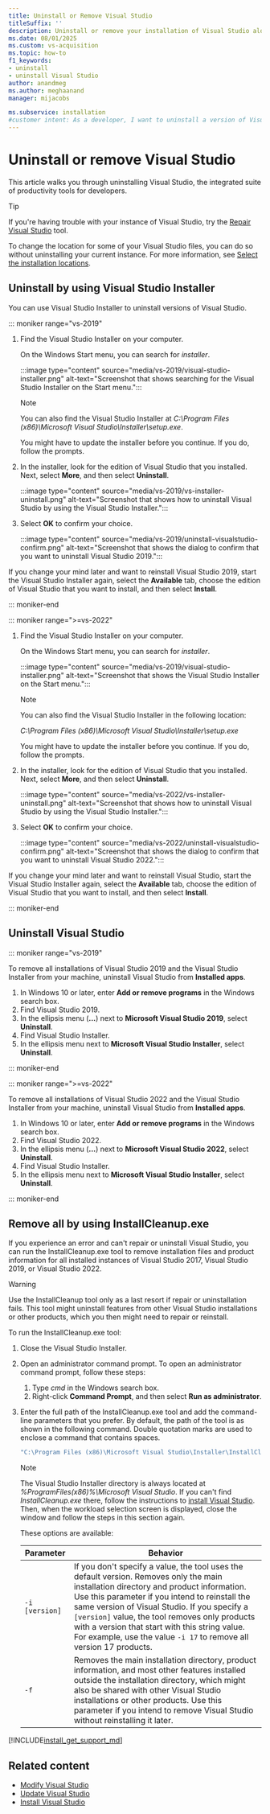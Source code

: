 ```yaml
---
title: Uninstall or Remove Visual Studio
titleSuffix: ''
description: Uninstall or remove your installation of Visual Studio along with its integrated suite of productivity tools for developers.
ms.date: 08/01/2025
ms.custom: vs-acquisition
ms.topic: how-to
f1_keywords:
- uninstall
- uninstall Visual Studio
author: anandmeg
ms.author: meghaanand
manager: mijacobs

ms.subservice: installation
#customer intent: As a developer, I want to uninstall a version of Visual Studio because I no longer need that version or as part of troubleshooting.
---
```

# Uninstall or remove Visual Studio

This article walks you through uninstalling Visual Studio, the integrated suite of productivity tools for developers.

> [!TIP]
> If you're having trouble with your instance of Visual Studio, try the [Repair  Visual Studio](../install/repair-visual-studio.md) tool.
>
> To change the location for some of your Visual Studio files, you can do so without uninstalling your current instance. For more information, see [Select the installation locations](../install/change-installation-locations.md).

## Uninstall by using Visual Studio Installer

You can use Visual Studio Installer to uninstall versions of Visual Studio.

::: moniker range="vs-2019"

1. Find the Visual Studio Installer on your computer.

   On the Windows Start menu, you can search for *installer*.

   :::image type="content" source="media/vs-2019/visual-studio-installer.png" alt-text="Screenshot that shows searching for the Visual Studio Installer on the Start menu.":::

   > [!NOTE]
   > You can also find the Visual Studio Installer at *C:\Program Files (x86)\Microsoft Visual Studio\Installer\setup.exe*.

   You might have to update the installer before you continue. If you do, follow the prompts.

1. In the installer, look for the edition of Visual Studio that you installed. Next, select **More**, and then select **Uninstall**.

   :::image type="content" source="media/vs-2019/vs-installer-uninstall.png" alt-text="Screenshot that shows how to uninstall Visual Studio by using the Visual Studio Installer.":::

1. Select **OK** to confirm your choice.

   :::image type="content" source="media/vs-2019/uninstall-visualstudio-confirm.png" alt-text="Screenshot that shows the dialog to confirm that you want to uninstall Visual Studio 2019.":::

If you change your mind later and want to reinstall Visual Studio 2019, start the Visual Studio Installer again, select the **Available** tab, choose the edition of Visual Studio that you want to install, and then select **Install**.

::: moniker-end

::: moniker range=">=vs-2022"

1. Find the Visual Studio Installer on your computer.

   On the Windows Start menu, you can search for *installer*.

   :::image type="content" source="media/vs-2019/visual-studio-installer.png" alt-text="Screenshot that shows the Visual Studio Installer on the Start menu.":::

   > [!NOTE]
   > You can also find the Visual Studio Installer in the following location:
   >
   > *C:\Program Files (x86)\Microsoft Visual Studio\Installer\setup.exe*

   You might have to update the installer before you continue. If you do, follow the prompts.

1. In the installer, look for the edition of Visual Studio that you installed. Next, select **More**, and then select **Uninstall**.

   :::image type="content" source="media/vs-2022/vs-installer-uninstall.png" alt-text="Screenshot that shows how to uninstall Visual Studio by using the Visual Studio Installer.":::

1. Select **OK** to confirm your choice.

   :::image type="content" source="media/vs-2022/uninstall-visualstudio-confirm.png" alt-text="Screenshot that shows the dialog to confirm that you want to uninstall Visual Studio 2022.":::

If you change your mind later and want to reinstall Visual Studio, start the Visual Studio Installer again, select the **Available** tab,  choose the edition of Visual Studio that you want to install, and then select **Install**.

::: moniker-end

## Uninstall Visual Studio

::: moniker range="vs-2019"

To remove all installations of Visual Studio 2019 and the Visual Studio Installer from your machine, uninstall Visual Studio from **Installed apps**.

1. In Windows 10 or later, enter **Add or remove programs** in the Windows search box.
1. Find Visual Studio 2019.
1. In the ellipsis menu (**...**) next to **Microsoft Visual Studio 2019**, select **Uninstall**.
1. Find Visual Studio Installer.
1. In the ellipsis menu next to **Microsoft Visual Studio Installer**, select **Uninstall**.

::: moniker-end

::: moniker range=">=vs-2022"

To remove all installations of Visual Studio 2022 and the Visual Studio Installer from your machine, uninstall Visual Studio from **Installed apps**.

1. In Windows 10 or later, enter **Add or remove programs** in the Windows search box.
1. Find Visual Studio 2022.
1. In the ellipsis menu (**...**) next to **Microsoft Visual Studio 2022**, select **Uninstall**.
1. Find Visual Studio Installer.
1. In the ellipsis menu next to **Microsoft Visual Studio Installer**, select **Uninstall**.

::: moniker-end

<a name="remove"></a>

## Remove all by using InstallCleanup.exe

If you experience an error and can't repair or uninstall Visual Studio, you can run the InstallCleanup.exe tool to remove installation files and product information for all installed instances of Visual Studio 2017, Visual Studio 2019, or Visual Studio 2022.

> [!WARNING]
> Use the InstallCleanup tool only as a last resort if repair or uninstallation fails. This tool might uninstall features from other Visual Studio installations or other products, which you then might need to repair or reinstall.

To run the InstallCleanup.exe tool:

1. Close the Visual Studio Installer.
1. Open an administrator command prompt. To open an administrator command prompt, follow these steps:

   1. Type *cmd* in the Windows search box.
   1. Right-click **Command Prompt**, and then select **Run as administrator**.

1. Enter the full path of the InstallCleanup.exe tool and add the command-line parameters that you prefer. By default, the path of the tool is as shown in the following command. Double quotation marks are used to enclose a command that contains spaces.

   ```cmd
   "C:\Program Files (x86)\Microsoft Visual Studio\Installer\InstallCleanup.exe"
   ```

   > [!NOTE]
   > The Visual Studio Installer directory is always located at *%ProgramFiles(x86)%\Microsoft Visual Studio*. If you can't find *InstallCleanup.exe* there, follow the instructions to [install Visual Studio](install-visual-studio.md). Then, when the workload selection screen is displayed, close the window and follow the steps in this section again.

   These options are available:

   | Parameter | Behavior |
   |-----------------|--------------------|
   | `-i [version]`  | If you don't specify a value, the tool uses the default version. Removes only the main installation directory and product information. Use this parameter if you intend to reinstall the same version of Visual Studio. If you specify a `[version]` value, the tool removes only products with a version that start with this string value. For example, use the value `-i 17` to remove all version 17 products.  |
   | `-f`            | Removes the main installation directory, product information, and most other features installed outside the installation directory, which might also be shared with other Visual Studio installations or other products. Use this parameter if you intend to remove Visual Studio without reinstalling it later.|

[!INCLUDE[install_get_support_md](includes/install_get_support_md.md)]

## Related content

* [Modify Visual Studio](modify-visual-studio.md)
* [Update Visual Studio](update-visual-studio.md)
* [Install Visual Studio](install-visual-studio.md)
